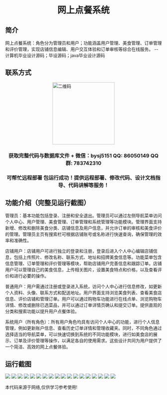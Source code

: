 <p><h1 align="center">网上点餐系统</h1></p>

## 简介
网上点餐系统：角色分为管理员和用户；功能涵盖用户管理、美食管理、订单管理和评价管理，实现店铺信息编辑、用户交互体验和订单审核等综合在线服务。    --计算机毕业设计源码；毕设源码；java毕业设计源码


## 联系方式
<img src="https://bs-1329754181.cos.ap-shanghai.myqcloud.com/wx.jpg" alt="二维码" style="display: block; margin: 0 auto;" width="200px">
<p><h3 align="center">获取完整代码与数据库文件 + 微信：bysj5151 QQ: 86050149 QQ群: 783742310</h3></p>
<p><h3 align="center">可帮忙远程部署 包运行成功！提供远程部署、修改代码、设计文档指导、代码讲解等服务！</h3></p>

## 功能介绍（完整见运行截图）
管理员：基本功能包括登录、注册和安全退出。管理员可以通过左侧导航菜单访问个人中心、用户管理、美食管理、订单管理和系统管理等功能模块。管理界面支持新增、修改和删除美食分类、店铺信息及用户信息，并允许订单的审核和美食评价的管理。管理员主页有搜索栏可根据店铺账号或名称进行快速查询，确保管理的效率和准确性。

店铺用户：店铺用户可进行独立的登录和注册，登录后进入个人中心编辑店铺信息，包括上传照片、修改名称、联系方式、地址和招牌美食信息等。功能菜单包含信息管理、订单管理和评价管理等模块，帮助店铺用户完善信息和跟踪订单。店铺用户可以管理自己的美食信息，上传相关图片，设置美食特点和价格，以及查看评价和进行必要的操作。

普通用户：用户需通过注册或登录进入系统，访问个人中心进行信息修改，如更新个人资料、头像、联系方式和配送地址。用户界面支持浏览美食列表、查看美食店信息、评价店铺和管理订单。用户可以通过购物车功能进行在线点单、浏览购物车详情、修改或删除已选菜品，并可以通过订单详情页确认和提交订单。提供直观的分类和搜索功能以提升用户点餐体验。

系统用户（所有角色）：所有用户角色均具有访问个人中心的功能，进行个人信息管理，例如更新账户信息、查看历史订单详情和管理收藏夹。同时，不同角色通过选择适当的导航菜单，可以快速切换到系统的不同功能模块，进行如美食店的展示、订单及评价管理等操作，以满足各自的使用需求。这些设计共同为用户提供了一个简洁、高效的网上点餐体验。


## 运行截图
![](https://bs-1329754181.cos.ap-shanghai.myqcloud.com/spring/OnlineOrderingSystem1/img/001.jpg)
![](https://bs-1329754181.cos.ap-shanghai.myqcloud.com/spring/OnlineOrderingSystem1/img/002.jpg)
![](https://bs-1329754181.cos.ap-shanghai.myqcloud.com/spring/OnlineOrderingSystem1/img/003.jpg)
![](https://bs-1329754181.cos.ap-shanghai.myqcloud.com/spring/OnlineOrderingSystem1/img/004.jpg)
![](https://bs-1329754181.cos.ap-shanghai.myqcloud.com/spring/OnlineOrderingSystem1/img/005.jpg)
![](https://bs-1329754181.cos.ap-shanghai.myqcloud.com/spring/OnlineOrderingSystem1/img/006.jpg)
![](https://bs-1329754181.cos.ap-shanghai.myqcloud.com/spring/OnlineOrderingSystem1/img/007.jpg)
![](https://bs-1329754181.cos.ap-shanghai.myqcloud.com/spring/OnlineOrderingSystem1/img/008.jpg)
![](https://bs-1329754181.cos.ap-shanghai.myqcloud.com/spring/OnlineOrderingSystem1/img/009.jpg)
![](https://bs-1329754181.cos.ap-shanghai.myqcloud.com/spring/OnlineOrderingSystem1/img/010.jpg)
![](https://bs-1329754181.cos.ap-shanghai.myqcloud.com/spring/OnlineOrderingSystem1/img/011.jpg)
![](https://bs-1329754181.cos.ap-shanghai.myqcloud.com/spring/OnlineOrderingSystem1/img/012.jpg)
![](https://bs-1329754181.cos.ap-shanghai.myqcloud.com/spring/OnlineOrderingSystem1/img/013.jpg)
![](https://bs-1329754181.cos.ap-shanghai.myqcloud.com/spring/OnlineOrderingSystem1/img/014.jpg)
![](https://bs-1329754181.cos.ap-shanghai.myqcloud.com/spring/OnlineOrderingSystem1/img/015.jpg)
![](https://bs-1329754181.cos.ap-shanghai.myqcloud.com/spring/OnlineOrderingSystem1/img/016.jpg)
![](https://bs-1329754181.cos.ap-shanghai.myqcloud.com/spring/OnlineOrderingSystem1/img/017.jpg)
![](https://bs-1329754181.cos.ap-shanghai.myqcloud.com/spring/OnlineOrderingSystem1/img/018.jpg)

<p>本代码来源于网络,仅供学习参考使用!</p>
